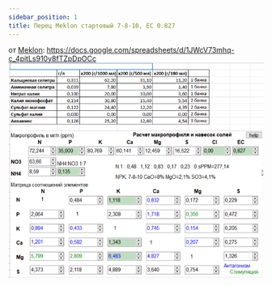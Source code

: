 ```yaml
---
sidebar_position: 1
title: Перец Meklon стартовый 7-8-10, EC 0.827
---
```


от [Meklon](/growing/personalies/meklon.md): https://docs.google.com/spreadsheets/d/1JWcV73mhq-c_4pitLs910y8fTZpDpOCc  
![перец стартовый](/img/2025-08-27-echiveria-experiment/pepper-start.png)  